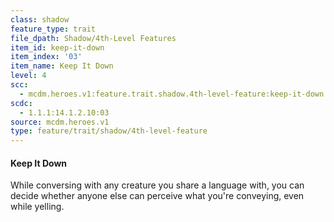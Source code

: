 ```yaml
---
class: shadow
feature_type: trait
file_dpath: Shadow/4th-Level Features
item_id: keep-it-down
item_index: '03'
item_name: Keep It Down
level: 4
scc:
  - mcdm.heroes.v1:feature.trait.shadow.4th-level-feature:keep-it-down
scdc:
  - 1.1.1:14.1.2.10:03
source: mcdm.heroes.v1
type: feature/trait/shadow/4th-level-feature
---
```


#### Keep It Down

While conversing with any creature you share a language with, you can decide whether anyone else can perceive what you're conveying, even while yelling.
